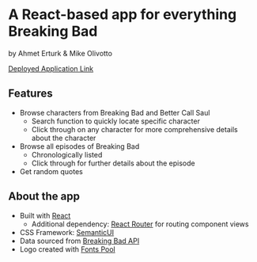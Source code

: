 # A React-based app for everything Breaking Bad

by Ahmet Erturk & Mike Olivotto

[Deployed Application Link](https://broken-bad.netlify.app/)

## Features

- Browse characters from Breaking Bad and Better Call Saul
  - Search function to quickly locate specific character
  - Click through on any character for more comprehensive details about the character
- Browse all episodes of Breaking Bad
  - Chronologically listed
  - Click through for further details about the episode
- Get random quotes

## About the app

- Built with [React](https://reactjs.org/)
  - Additional dependency: [React Router](https://reactrouter.com/) for routing component views
- CSS Framework: [SemanticUI](https://semantic-ui.com/)
- Data sourced from [Breaking Bad API](https://breakingbadapi.com/)
- Logo created with [Fonts Pool](https://fontspool.com/generator/breaking-bad-font)
